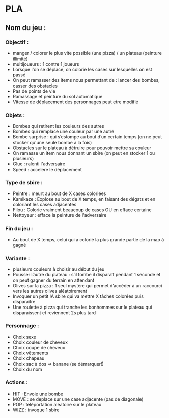 # PLA
## Nom du jeu :

### Objectif :
* manger / colorer le plus vite possible (une pizza) / un plateau (peinture illimité)
* multijoueurs : 1 contre 1 joueurs
* Lorsque l'on se déplace, on colorie les cases sur lesquelles on est passé
* On peut ramasser des items nous permettant de : lancer des bombes, casser des obstacles
* Pas de points de vie
* Ramassage et peinture du sol automatique
* Vitesse de déplacement des personnages peut etre modifié


###  Objets :
* Bombes qui retirent les couleurs des autres
* Bombes qui remplace une couleur par une autre
* Bombe surprise : qui s’estompe au bout d’un certain temps (on ne peut stocker qu'une seule bombe à la fois)
* Obstacles sur le plateau à détruire pour pouvoir mettre sa couleur
* On ramasse un item nous donnant un sbire (on peut en stocker 1 ou plusieurs)
* Glue : ralenti l'adversaire
* Speed : accelere le déplacement

###  Type de sbire :
* Peintre : meurt au bout de X cases coloriées
* Kamikaze : Explose au bout de X temps, en faisant des dégats et en coloriant les cases adjacentes
* Filou : Colorie vraiment beaucoup de cases OU en efface certaine
* Nettoyeur : efface la peinture de l'adversaire

### Fin du jeu : 
* Au bout de X temps, celui qui a colorié la plus grande partie de la map à gagné

### Variante :
* plusieurs couleurs à choisir au début du jeu
* Pousser l’autre du plateau : s’il tombe il disparaît pendant 1 seconde et on peut
gagner du terrain en attendant
* Olives sur la pizza : 1 seul mystère qui permet d’accéder à un raccourci vers les
autres olives aléatoirement
* Invoquer un petit IA sbire qui va mettre X tâches colorées puis disparaître
* Une roulette à pizza qui tranche les bonhommes sur le plateau qui disparaissent et
reviennent 2s plus tard

### Personnage :
* Choix sexe
* Choix couleur de cheveux
* Choix coupe de cheveux
* Choix vêtements
* Choix chapeau
* Choix sac à dos => banane (se démarquer!)
* Choix du nom

###  Actions :
* HIT : Envoie une bombe
* MOVE : se deplace sur une case adjacente (pas de diagonale)
* POP : téléportation aléatoire sur le plateau
* WIZZ : invoque 1 sbire 
